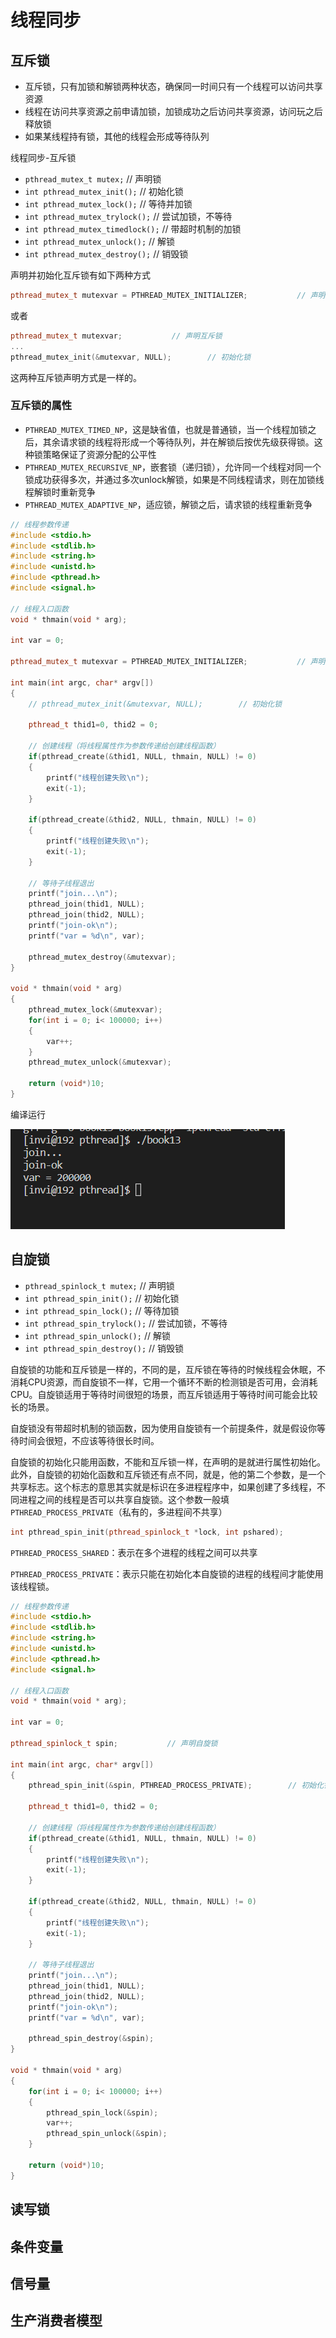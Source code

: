 # 线程同步

## 互斥锁

- 互斥锁，只有加锁和解锁两种状态，确保同一时间只有一个线程可以访问共享资源
- 线程在访问共享资源之前申请加锁，加锁成功之后访问共享资源，访问玩之后释放锁
- 如果某线程持有锁，其他的线程会形成等待队列

线程同步-互斥锁

- `pthread_mutex_t mutex;`    // 声明锁
- `int pthread_mutex_init();`    // 初始化锁
- `int pthread_mutex_lock();`    // 等待并加锁
- `int pthread_mutex_trylock();`   // 尝试加锁，不等待
- `int pthread_mutex_timedlock();`  // 带超时机制的加锁
- `int pthread_mutex_unlock();`    // 解锁
- `int pthread_mutex_destroy();`    // 销毁锁

声明并初始化互斥锁有如下两种方式

```c++
pthread_mutex_t mutexvar = PTHREAD_MUTEX_INITIALIZER;           // 声明互斥锁
```

或者

```c++
pthread_mutex_t mutexvar;           // 声明互斥锁
...
pthread_mutex_init(&mutexvar, NULL);        // 初始化锁
```

这两种互斥锁声明方式是一样的。

### 互斥锁的属性

- `PTHREAD_MUTEX_TIMED_NP`，这是缺省值，也就是普通锁，当一个线程加锁之后，其余请求锁的线程将形成一个等待队列，并在解锁后按优先级获得锁。这种锁策略保证了资源分配的公平性
- `PTHREAD_MUTEX_RECURSIVE_NP`，嵌套锁（递归锁），允许同一个线程对同一个锁成功获得多次，并通过多次unlock解锁，如果是不同线程请求，则在加锁线程解锁时重新竞争
- `PTHREAD_MUTEX_ADAPTIVE_NP`，适应锁，解锁之后，请求锁的线程重新竞争

```c++
// 线程参数传递
#include <stdio.h>
#include <stdlib.h>
#include <string.h>
#include <unistd.h>
#include <pthread.h>
#include <signal.h>

// 线程入口函数
void * thmain(void * arg);

int var = 0;

pthread_mutex_t mutexvar = PTHREAD_MUTEX_INITIALIZER;           // 声明互斥锁

int main(int argc, char* argv[])
{
    // pthread_mutex_init(&mutexvar, NULL);        // 初始化锁

    pthread_t thid1=0, thid2 = 0;

    // 创建线程（将线程属性作为参数传递给创建线程函数）
    if(pthread_create(&thid1, NULL, thmain, NULL) != 0)
    {
        printf("线程创建失败\n");
        exit(-1);
    }

    if(pthread_create(&thid2, NULL, thmain, NULL) != 0)
    {
        printf("线程创建失败\n");
        exit(-1);
    }

    // 等待子线程退出
    printf("join...\n");
    pthread_join(thid1, NULL);
    pthread_join(thid2, NULL);
    printf("join-ok\n");
    printf("var = %d\n", var);

    pthread_mutex_destroy(&mutexvar);
}

void * thmain(void * arg)
{
    pthread_mutex_lock(&mutexvar);
    for(int i = 0; i< 100000; i++)
    {
        var++;
    }
    pthread_mutex_unlock(&mutexvar);

    return (void*)10;
}

```

编译运行

![](./img/QQ截图20220501140943.png)

## 自旋锁

- `pthread_spinlock_t mutex;`			// 声明锁
- `int pthread_spin_init();`				// 初始化锁
- `int pthread_spin_lock();`				// 等待加锁
- `int pthread_spin_trylock();`			// 尝试加锁，不等待
- `int pthread_spin_unlock();`			 // 解锁
- `int pthread_spin_destroy();`			// 销毁锁

自旋锁的功能和互斥锁是一样的，不同的是，互斥锁在等待的时候线程会休眠，不消耗CPU资源，而自旋锁不一样，它用一个循环不断的检测锁是否可用，会消耗CPU。自旋锁适用于等待时间很短的场景，而互斥锁适用于等待时间可能会比较长的场景。

自旋锁没有带超时机制的锁函数，因为使用自旋锁有一个前提条件，就是假设你等待时间会很短，不应该等待很长时间。

自旋锁的初始化只能用函数，不能和互斥锁一样，在声明的是就进行属性初始化。此外，自旋锁的初始化函数和互斥锁还有点不同，就是，他的第二个参数，是一个共享标志。这个标志的意思其实就是标识在多进程程序中，如果创建了多线程，不同进程之间的线程是否可以共享自旋锁。这个参数一般填 `PTHREAD_PROCESS_PRIVATE`（私有的，多进程间不共享）

```c++
int pthread_spin_init(pthread_spinlock_t *lock, int pshared);
```

`PTHREAD_PROCESS_SHARED`：表示在多个进程的线程之间可以共享

`PTHREAD_PROCESS_PRIVATE`：表示只能在初始化本自旋锁的进程的线程间才能使用该线程锁。

```c++
// 线程参数传递
#include <stdio.h>
#include <stdlib.h>
#include <string.h>
#include <unistd.h>
#include <pthread.h>
#include <signal.h>

// 线程入口函数
void * thmain(void * arg);

int var = 0;

pthread_spinlock_t spin;           // 声明自旋锁

int main(int argc, char* argv[])
{
    pthread_spin_init(&spin, PTHREAD_PROCESS_PRIVATE);        // 初始化锁

    pthread_t thid1=0, thid2 = 0;

    // 创建线程（将线程属性作为参数传递给创建线程函数）
    if(pthread_create(&thid1, NULL, thmain, NULL) != 0)
    {
        printf("线程创建失败\n");
        exit(-1);
    }

    if(pthread_create(&thid2, NULL, thmain, NULL) != 0)
    {
        printf("线程创建失败\n");
        exit(-1);
    }

    // 等待子线程退出
    printf("join...\n");
    pthread_join(thid1, NULL);
    pthread_join(thid2, NULL);
    printf("join-ok\n");
    printf("var = %d\n", var);

    pthread_spin_destroy(&spin);
}

void * thmain(void * arg)
{
    for(int i = 0; i< 100000; i++)
    {
        pthread_spin_lock(&spin);
        var++;
        pthread_spin_unlock(&spin);
    }

    return (void*)10;
}

```



## 读写锁



## 条件变量

## 信号量

## 生产消费者模型
